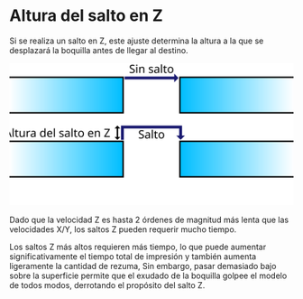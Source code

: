 Altura del salto en Z
====
Si se realiza un salto en Z, este ajuste determina la altura a la que se desplazará la boquilla antes de llegar al destino.

![Un salto en Z realizado con una altura determinada](../images/retraction_hop_enabled.svg)

Dado que la velocidad Z es hasta 2 órdenes de magnitud más lenta que las velocidades X/Y, los saltos Z pueden requerir mucho tiempo.

Los saltos Z más altos requieren más tiempo, lo que puede aumentar significativamente el tiempo total de impresión y también aumenta ligeramente la cantidad de rezuma,
Sin embargo, pasar demasiado bajo sobre la superficie permite que el exudado de la boquilla golpee el modelo de todos modos, derrotando el propósito del salto Z.

